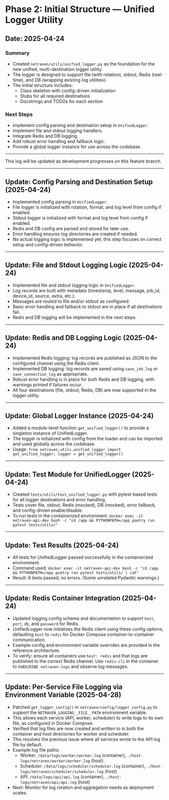 # Phase 2: Initial Structure — Unified Logger Utility

## Date: 2025-04-24

### Summary
- Created `netraven/utils/unified_logger.py` as the foundation for the new unified, multi-destination logger utility.
- The logger is designed to support file (with rotation), stdout, Redis (real-time), and DB (wrapping existing log utilities).
- The initial structure includes:
  - Class skeleton with config-driven initialization
  - Stubs for all required destinations
  - Docstrings and TODOs for each section

### Next Steps
- Implement config parsing and destination setup in `UnifiedLogger`.
- Implement file and stdout logging handlers.
- Integrate Redis and DB logging.
- Add robust error handling and fallback logic.
- Provide a global logger instance for use across the codebase.

---

This log will be updated as development progresses on this feature branch.

---

## Update: Config Parsing and Destination Setup (2025-04-24)
- Implemented config parsing in `UnifiedLogger`.
- File logger is initialized with rotation, format, and log level from config if enabled.
- Stdout logger is initialized with format and log level from config if enabled.
- Redis and DB config are parsed and stored for later use.
- Error handling ensures log directories are created if needed.
- No actual logging logic is implemented yet; this step focuses on correct setup and config-driven behavior.

---

## Update: File and Stdout Logging Logic (2025-04-24)
- Implemented file and stdout logging logic in `UnifiedLogger`.
- Log records are built with metadata (timestamp, level, message, job_id, device_id, source, extra, etc.).
- Messages are routed to file and/or stdout as configured.
- Basic error handling and fallback to stdout are in place if all destinations fail.
- Redis and DB logging will be implemented in the next steps.

---

## Update: Redis and DB Logging Logic (2025-04-24)
- Implemented Redis logging: log records are published as JSON to the configured channel using the Redis client.
- Implemented DB logging: log records are saved using `save_job_log` or `save_connection_log` as appropriate.
- Robust error handling is in place for both Redis and DB logging, with warnings printed if failures occur.
- All four destinations (file, stdout, Redis, DB) are now supported in the logger utility.

---

## Update: Global Logger Instance (2025-04-24)
- Added a module-level function `get_unified_logger()` to provide a singleton instance of UnifiedLogger.
- The logger is initialized with config from the loader and can be imported and used globally across the codebase.
- Usage: `from netraven.utils.unified_logger import get_unified_logger; logger = get_unified_logger()`

---

## Update: Test Module for UnifiedLogger (2025-04-24)
- Created `tests/utils/test_unified_logger.py` with pytest-based tests for all logger destinations and error handling.
- Tests cover file, stdout, Redis (mocked), DB (mocked), error fallback, and config-driven enable/disable.
- To run tests in the containerized environment:
  `docker exec -it netraven-api-dev bash -c "cd /app && PYTHONPATH=/app poetry run pytest tests/utils/"`

---

## Update: Test Results (2025-04-24)
- All tests for UnifiedLogger passed successfully in the containerized environment.
- Command used:
  `docker exec -it netraven-api-dev bash -c "cd /app && PYTHONPATH=/app poetry run pytest tests/utils/ | cat"`
- Result: 6 tests passed, no errors. (Some unrelated Pydantic warnings.)

---

## Update: Redis Container Integration (2025-04-24)
- Updated logging config schema and documentation to support `host`, `port`, `db`, and `password` for Redis.
- UnifiedLogger now initializes the Redis client using these config options, defaulting `host` to `redis` for Docker Compose container-to-container communication.
- Example config and environment variable overrides are provided in the reference architecture.
- To verify: ensure all containers use `host: redis` and that logs are published to the correct Redis channel. Use `redis-cli` in the container to `SUBSCRIBE netraven-logs` and observe log messages.

---

## Update: Per-Service File Logging via Environment Variable (2025-04-28)
- Patched `get_logger_config()` in `netraven/config/logger_config.py` to support the `NETRAVEN_LOGGING__FILE__PATH` environment variable.
- This allows each service (API, worker, scheduler) to write logs to its own file, as configured in Docker Compose.
- Verified that log files are now created and written to in both the container and host directories for worker and scheduler.
- This resolves the previous issue where all services wrote to the API log file by default.
- Example log file paths:
  - Worker: `/data/logs/worker/worker.log` (container), `./host-logs/netraven/worker/worker.log` (host)
  - Scheduler: `/data/logs/scheduler/scheduler.log` (container), `./host-logs/netraven/scheduler/scheduler.log` (host)
  - API: `/data/logs/api/api.log` (container), `./host-logs/netraven/api/api.log` (host)
- Next: Monitor for log rotation and aggregation needs as deployment scales. 